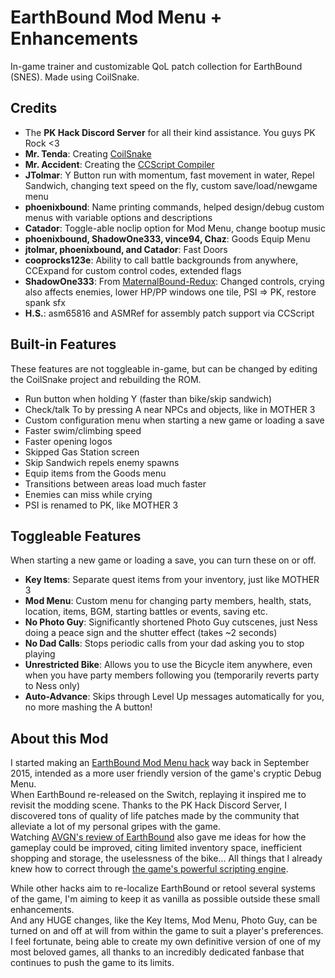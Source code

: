 # EarthBound Mod Menu + Enhancements
In-game trainer and customizable QoL patch collection for EarthBound (SNES). Made using CoilSnake.
## Credits
- The **PK Hack Discord Server** for all their kind assistance. You guys PK Rock <3
- **Mr. Tenda**: Creating [CoilSnake](https://github.com/pk-hack/CoilSnake)
- **Mr. Accident**: Creating the [CCScript Compiler](https://github.com/tripped/ccscript_legacy)
- **JTolmar**: Y Button run with momentum, fast movement in water, Repel Sandwich, changing text speed on the fly, custom save/load/newgame menu
- **phoenixbound**: Name printing commands, helped design/debug custom menus with variable options and descriptions
- **Catador**: Toggle-able noclip option for Mod Menu, change bootup music
- **phoenixbound, ShadowOne333, vince94, Chaz**: Goods Equip Menu
- **jtolmar, phoenixbound, and Catador**: Fast Doors
- **cooprocks123e**: Ability to call battle backgrounds from anywhere, CCExpand for custom control codes, extended flags
- **ShadowOne333**: From [MaternalBound-Redux](https://github.com/ShadowOne333/MaternalBound-Redux): Changed controls, crying also affects enemies, lower HP/PP windows one tile, PSI => PK, restore spank sfx
- **H.S.**: asm65816 and ASMRef for assembly patch support via CCScript
## Built-in Features
These features are not toggleable in-game, but can be changed by editing the CoilSnake project and rebuilding the ROM.
- Run button when holding Y (faster than bike/skip sandwich)
- Check/talk To by pressing A near NPCs and objects, like in MOTHER 3
- Custom configuration menu when starting a new game or loading a save
- Faster swim/climbing speed
- Faster opening logos
- Skipped Gas Station screen
- Skip Sandwich repels enemy spawns
- Equip items from the Goods menu
- Transitions between areas load much faster
- Enemies can miss while crying
- PSI is renamed to PK, like MOTHER 3
## Toggleable Features
When starting a new game or loading a save, you can turn these on or off.
- **Key Items**: Separate quest items from your inventory, just like MOTHER 3
- **Mod Menu**: Custom menu for changing party members, health, stats, location, items, BGM, starting battles or events, saving etc.
- **No Photo Guy**: Significantly shortened Photo Guy cutscenes, just Ness doing a peace sign and the shutter effect (takes ~2 seconds)
- **No Dad Calls**: Stops periodic calls from your dad asking you to stop playing
- **Unrestricted Bike**: Allows you to use the Bicycle item anywhere, even when you have party members following you (temporarily reverts party to Ness only)
- **Auto-Advance**: Skips through Level Up messages automatically for you, no more mashing the A button!
## About this Mod
I started making an [EarthBound Mod Menu hack](https://www.youtube.com/watch?v=rNmggC3eQz4) way back in September 2015, intended as a more user friendly version of the game's cryptic Debug Menu.  
When EarthBound re-released on the Switch, replaying it inspired me to revisit the modding scene. Thanks to the PK Hack Discord Server, 
I discovered tons of quality of life patches made by the community that alleviate a lot of my personal gripes with the game.  
Watching [AVGN's review of EarthBound](https://www.youtube.com/watch?v=LZ5nX0FTH6Q) also gave me ideas for how the gameplay could be improved, citing limited inventory space, 
inefficient shopping and storage, the uselessness of the bike... All things that I already knew how to correct through [the game's powerful scripting engine](https://github.com/pk-hack/CoilSnake/wiki/CCScript).  
  
While other hacks aim to re-localize EarthBound or retool several systems of the game, I'm aiming to keep it as vanilla as possible outside these small enhancements.  
And any HUGE changes, like the Key Items, Mod Menu, Photo Guy, can be turned on and off at will from within the game to suit a player's preferences.  
I feel fortunate, being able to create my own definitive version of one of my most beloved games, all thanks to an incredibly dedicated fanbase that continues to push the game to its limits.
